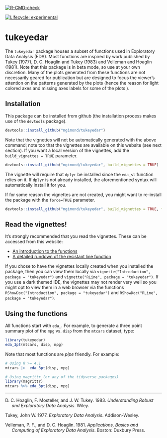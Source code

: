 <!-- badges: start -->
[![R-CMD-check](https://github.com/mgimond/tukeyedar/actions/workflows/check-release.yaml/badge.svg)](https://github.com/mgimond/tukeyedar/actions/workflows/check-release.yaml)

[![Lifecycle:
experimental](https://img.shields.io/badge/lifecycle-experimental-orange.svg)](https://lifecycle.r-lib.org/articles/stages.html#experimental)
<!-- badges: end -->

# tukeyedar

The `tukeyedar` package houses a subset of functions used in Exploratory
Data Analysis (EDA). Most functions are inspired by work published by
Tukey (1977), D. C. Hoaglin and Tukey (1983) and Velleman and Hoaglin
(1981). Note that this package is in beta mode, so use at your own
discretion. Many of the plots generated from these functions are not
necessarily geared for publication but are designed to focus the
viewer’s attention on the patterns generated by the plots (hence the
reason for light colored axes and missing axes labels for some of the
plots ).


## Installation

This package can be installed from github (the installation process
makes use of the `devtools` package).

``` r
devtools::install_github("mgimond/tukeyedar")
```

Note that the vignettes will not be automatically generated with the
above command; note too that the vignettes are available on this website
(see next section). If you want a local version of the vignettes, add
the `build_vignettes = TRUE` parameter.

``` r
devtools::install_github("mgimond/tukeyedar", build_vignettes = TRUE)
```

The vignette will require that `dplyr` be installed since the `eda_sl`
function relies on it. If `dplyr` is not already installed, the
aforementioned syntax will automatically install it for you.

If for some reason the vignettes are not created, you might want to
re-install the package with the `force=TRUE` parameter.

``` r
devtools::install_github("mgimond/tukeyedar", build_vignettes = TRUE, force=TRUE)
```

## Read the vignettes!

It’s strongly recommended that you read the vignettes. These can be
accessed from this website:

-   [An introduction to the
    functions](https://mgimond.github.io/tukeyedar/articles/Introduction.html)
-   [A detailed rundown of the resistant line
    function](https://mgimond.github.io/tukeyedar/articles/RLine.html)

If you chose to have the vignettes locally created when you installed
the package, then you can view them locally via
`vignette("Introduction", package = "tukeyedar")` and
`vignette("RLine", package = "tukeyedar")`. If you use a dark themed
IDE, the vignettes may not render very well so you might opt to view
them in a web browser via the functions
`RShowDoc("Introduction", package = "tukeyedar")` and
`RShowDoc("RLine", package = "tukeyedar")`.

## Using the functions

All functions start with `eda_`. For example, to generate a three point
summary plot of the `mpg` vs. `disp` from the `mtcars` dataset, type:

``` r
library(tukeyedar)
eda_3pt(mtcars, disp, mpg)
```

Note that most functions are *pipe* friendly. For example:

``` r
# Using R >= 4.1
mtcars |>  eda_3pt(disp, mpg)

# Using magrittr (or any of the tidyverse packages)
library(magrittr)
mtcars %>% eda_3pt(disp, mpg)
```

------------------------------------------------------------------------

<div id="refs" class="references csl-bib-body hanging-indent">

<div id="ref-understanding_eda1983" class="csl-entry">

D. C. Hoaglin, F. Mosteller, and J. W. Tukey. 1983. *Understanding
Robust and Exploratory Data Analysis*. Wiley.

</div>

<div id="ref-eda1977" class="csl-entry">

Tukey, John W. 1977. *Exploratory Data Analysis*. Addison-Wesley.

</div>

<div id="ref-applied_eda1981" class="csl-entry">

Velleman, P. F., and D. C. Hoaglin. 1981. *Applications, Basics and
Computing of Exploratory Data Analysis*. Boston: Duxbury Press.

</div>

</div>
